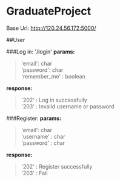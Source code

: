 # GraduateProject

Base Url: http://120.24.56.172:5000/

##User

###Log in: '/login'
<b> params: </b>    
>  'email': char  
>  'password': char  
>  'remember_me' : boolean  

<b> response:</b>  
>  '202' : Log in successfully  
>  '203' : Invalid username or password  

###Register:
<b> params: </b>    
>  'email': char  
>  'username' : char  
>  'password' : char  

<b> response:</b>    
>  '202' : Register successfully  
>  '203' : Fail  
